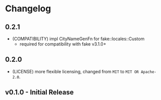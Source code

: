 # Changelog

## 0.2.1

- (COMPATIBILITY) impl CityNameGenFn for fake::locales::Custom
  - required for compatibility with fake v3.1.0+

## 0.2.0

- (LICENSE) more flexible licensing, changed from `MIT` to `MIT OR Apache-2.0`.

## v0.1.0 - Initial Release
